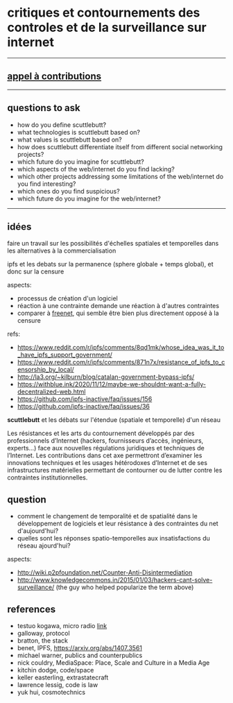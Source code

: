 # critiques et contournements des controles et de la surveillance sur internet

---

## [appel à contributions](https://www.resistic.fr/index.php/2021/06/02/appel-a-communications-colloque-international-critiques-et-contournements-des-controles-et-de-la-surveillance-sur-internet/)

---

## questions to ask

- how do you define scuttlebutt?
- what technologies is scuttlebutt based on?
- what values is scuttlebutt based on?
- how does scuttlebutt differentiate itself from different social networking projects?
- which future do you imagine for scuttlebutt?
- which aspects of the web/internet do you find lacking?
- which other projects addressing some limitations of the web/internet do you find interesting?
- which ones do you find suspicious?
- which future do you imagine for the web/internet?

---


## idées

faire un travail sur les possibilités d'échelles spatiales et temporelles dans les alternatives à la commercialisation

ipfs et les debats sur la permanence (sphere globale + temps global), et donc sur la censure

aspects:

- processus de création d'un logiciel
- réaction à une contrainte demande une réaction à d'autres contraintes
- comparer à [freenet](https://freenetproject.org/pages/about.html), qui semble être bien plus directement opposé à la censure

refs:

- https://www.reddit.com/r/ipfs/comments/8qd1mk/whose_idea_was_it_to_have_ipfs_support_government/
- https://www.reddit.com/r/ipfs/comments/871n7x/resistance_of_ipfs_to_censorship_by_local/
- http://la3.org/~kilburn/blog/catalan-government-bypass-ipfs/
- https://withblue.ink/2020/11/12/maybe-we-shouldnt-want-a-fully-decentralized-web.html
- https://github.com/ipfs-inactive/faq/issues/156
- https://github.com/ipfs-inactive/faq/issues/36

**scuttlebutt** et les débats sur l'étendue (spatiale et temporelle) d'un réseau

Les résistances et les arts du contournement développés par des professionnels d’Internet (hackers, fournisseurs d’accès, ingénieurs, experts…) face aux nouvelles régulations juridiques et techniques de l’Internet. Les contributions dans cet axe permettront d’examiner les innovations techniques et les usages hétérodoxes d’Internet et de ses infrastructures matérielles permettant de contourner ou de lutter contre les contraintes institutionnelles.

## question

- comment le changement de temporalité et de spatialité dans le développement de logiciels et leur résistance à des contraintes du net d'aujourd'hui?
- quelles sont les réponses spatio-temporelles aux insatisfactions du réseau ajourd'hui?

aspects:

- http://wiki.p2pfoundation.net/Counter-Anti-Disintermediation
- http://www.knowledgecommons.in/2015/01/03/hackers-cant-solve-surveillance/ (the guy who helped popularize the term above)

## references

- testuo kogawa, micro radio [link](https://anarchy.translocal.jp/radio/micro/index.html)
- galloway, protocol
- bratton, the stack
- benet, IPFS, https://arxiv.org/abs/1407.3561
- michael warner, publics and counterpublics
- nick couldry, MediaSpace: Place, Scale and Culture in a Media Age
- kitchin dodge, code/space
- keller easterling, extrastatecraft
- lawrence lessig, code is law
- yuk hui, cosmotechnics